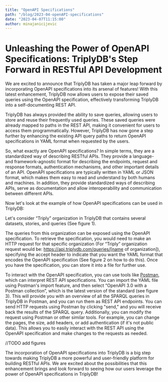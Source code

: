 ```yaml
---
title: "OpenAPI Specifications"
path: "/blog/2023-04-openAPI-specifications"
date: "2023-04-07T11:15:00"
author: minajanicijevic
---
```



# Unleashing the Power of OpenAPI Specifications: TriplyDB's Step Forward in RESTful API Development


We are excited to announce that TriplyDB has taken a major leap forward by incorporating OpenAPI specifications into its arsenal of features! With this latest enhancement, TriplyDB now allows users to expose their saved queries using the OpenAPI specification, effectively transforming TriplyDB into a self-documenting REST API.

TriplyDB has always provided the ability to save queries, allowing users to store and reuse their frequently used queries. These saved queries were already mapped to paths in the REST API, making it convenient for users to access them programmatically. However, TriplyDB has now gone a step further by enhancing the existing API query paths to return OpenAPI specifications in YAML format when requested by the users.

So, what exactly are OpenAPI specifications? In simple terms, they are a standardized way of describing RESTful APIs. They provide a language- and framework-agnostic format for describing the endpoints, request and response formats, authentication mechanisms, and other important details of an API. OpenAPI specifications are typically written in YAML or JSON format, which makes them easy to read and understand by both humans and machines. In addition, they provide standardized ways of describing APIs, serve as documentation and allow interoperability and communication between different APIs.

Now let's look at the example of how OpenAPI specifications can be used in TriplyDB:

Let's consider “Triply” organization in TriplyDB that contains several datasets, stories, and queries (See figure 1). 

The queries from this organization can be exposed using the OpenAPI specification. To retrieve the specification, you would need to make an HTTP request for that specific organization (For “Triply” organization request would be: https://api.triplydb.com/queries/[name of organization]), specifying the accept header to indicate that you want the YAML format that encodes the OpenAPI specification (See figure 2 on how to do this). Once you have the specification, you can store it into a file for further use.

To interact with the OpenAPI specification, you can use tools like [Postman](https://www.postman.com/), which can interpret REST API specifications. You can import the YAML file using Postman's import feature, and then select “OpenAPI 3.0 with a Postman collection”, which is the latest version of the standard (see figure 3). This will provide you with an overview of all the SPARQL queries in TriplyDB in Postman, and you can run them as REST API endpoints. You can send HTTP requests using Postman by clicking "send," and you will receive back the results of the SPARQL query. Additionally, you can modify the request using Postman or other similar tools. For example, you can change the pages, the size, add headers, or add authentication (if it's not public data). This allows you to easily interact with the REST API using the OpenAPI specification and make changes to the requests as needed.

//TODO add figures


The incorporation of OpenAPI specifications into TriplyDB is a big step towards making TriplyDB a more powerful and user-friendly platform for building RESTful APIs. We are excited about the possibilities that this enhancement brings and look forward to seeing how our users leverage the power of OpenAPI specifications in TriplyDB!

